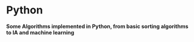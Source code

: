 # Python
**Some Algorithms implemented in Python, from basic sorting algorithms to IA and machine learning**
